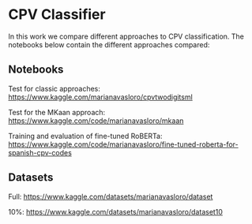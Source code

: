 # CPV Classifier

In this work we compare different approaches to CPV classification. The notebooks below contain the different approaches compared:


## Notebooks

Test for classic approaches: https://www.kaggle.com/marianavasloro/cpvtwodigitsml

Test for the MKaan approach:
https://www.kaggle.com/code/marianavasloro/mkaan

Training and evaluation of fine-tuned RoBERTa:
https://www.kaggle.com/code/marianavasloro/fine-tuned-roberta-for-spanish-cpv-codes



## Datasets

Full: https://www.kaggle.com/datasets/marianavasloro/dataset

10%: https://www.kaggle.com/datasets/marianavasloro/dataset10
